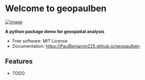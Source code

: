 # Welcome to geopaulben


[![image](https://img.shields.io/pypi/v/geopaulben.svg)](https://pypi.python.org/pypi/geopaulben)


**A python package demo for geospatial analysis**


-   Free software: MIT License
-   Documentation: <https://PaulBenjamin225.github.io/geopaulben>
    

## Features

-   TODO
